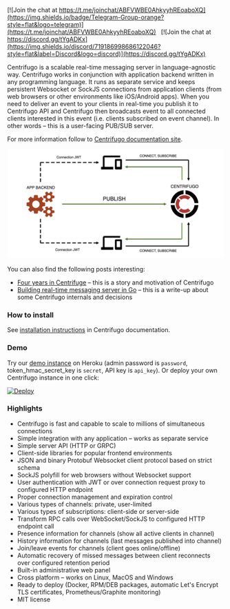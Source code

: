 [![Join the chat at https://t.me/joinchat/ABFVWBE0AhkyyhREoaboXQ](https://img.shields.io/badge/Telegram-Group-orange?style=flat&logo=telegram)](https://t.me/joinchat/ABFVWBE0AhkyyhREoaboXQ) &nbsp;&nbsp;[![Join the chat at https://discord.gg/tYgADKx](https://img.shields.io/discord/719186998686122046?style=flat&label=Discord&logo=discord)](https://discord.gg/tYgADKx)

Centrifugo is a scalable real-time messaging server in language-agnostic way. Centrifugo works in conjunction with application backend written in any programming language. It runs as separate service and keeps persistent Websocket or SockJS connections from application clients (from web browsers or other environments like iOS/Android apps). When you need to deliver an event to your clients in real-time you publish it to Centrifugo API and Centrifugo then broadcasts event to all connected clients interested in this event (i.e. clients subscribed on event channel). In other words – this is a user-facing PUB/SUB server.

For more information follow to [Centrifugo documentation site](https://centrifugal.github.io/centrifugo/).

![scheme](https://raw.githubusercontent.com/centrifugal/centrifugo/master/docs/content/images/scheme.png)

You can also find the following posts interesting:
* [Four years in Centrifuge](https://medium.com/@fzambia/four-years-in-centrifuge-ce7a94e8b1a8) – this is a story and motivation of Centrifugo
* [Building real-time messaging server in Go](https://medium.com/@fzambia/building-real-time-messaging-server-in-go-5661c0a45248) – this is a write-up about some Centrifugo internals and decisions

### How to install

See [installation instructions](https://centrifugal.github.io/centrifugo/server/install/) in Centrifugo documentation.

### Demo

Try our [demo instance](https://centrifugo2.herokuapp.com/) on Heroku (admin password is `password`, token_hmac_secret_key is `secret`, API key is `api_key`). Or deploy your own Centrifugo instance in one click:

[![Deploy](https://www.herokucdn.com/deploy/button.svg)](https://heroku.com/deploy?template=https://github.com/rajababu3/centrifugo)

### Highlights

* Centrifugo is fast and capable to scale to millions of simultaneous connections
* Simple integration with any application – works as separate service
* Simple server API (HTTP or GRPC)
* Client-side libraries for popular frontend environments
* JSON and binary Protobuf Websocket client protocol based on strict schema
* SockJS polyfill for web browsers without Websocket support
* User authentication with JWT or over connection request proxy to configured HTTP endpoint
* Proper connection management and expiration control
* Various types of channels: private, user-limited
* Various types of subscriptions: client-side or server-side
* Transform RPC calls over WebSocket/SockJS to configured HTTP endpoint call
* Presence information for channels (show all active clients in channel)
* History information for channels (last messages published into channel)
* Join/leave events for channels (client goes online/offline)
* Automatic recovery of missed messages between client reconnects over configured retention period
* Built-in administrative web panel
* Cross platform – works on Linux, MacOS and Windows
* Ready to deploy (Docker, RPM/DEB packages, automatic Let's Encrypt TLS certificates, Prometheus/Graphite monitoring)
* MIT license
